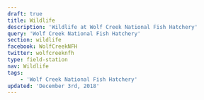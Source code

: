 ```yaml
---
draft: true
title: Wildlife
description: 'Wildlife at Wolf Creek National Fish Hatchery'
query: 'Wolf Creek National Fish Hatchery'
section: wildlife
facebook: WolfCreekNFH
twitter: wolfcreeknfh
type: field-station
nav: Wildlife
tags:
    - 'Wolf Creek National Fish Hatchery'
updated: 'December 3rd, 2018'
---
```

